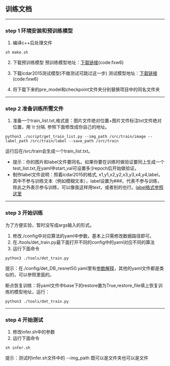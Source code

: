 ## 训练文档
***

### step 1 环境安装和预训练模型
1. 编译c++后处理文件

```
sh make.sh
```
2. 下载预训练模型
预训练模型地址：[下载链接](https://pan.baidu.com/s/1zONYFPsS3szaf5BHeQh5ZA)(code:fxw6)

3. 下载icdar2015测试模型(不做测试可跳过这一步)
测试模型地址：[下载链接](https://pan.baidu.com/s/1zONYFPsS3szaf5BHeQh5ZA)(code:fxw6)

4. 将下载下来的pre_model和checkpoint文件夹分别替换项目中的同名文件夹
***

### step 2 准备训练所需文件
1. 准备一个train_list.txt,格式是：图片文件绝对位置+图片文件标注txt文件绝对位置，用 \t 分隔. 参照下面修改成你自己的地址。

```
python3 ./script/get_train_list.py --img_path /src/train/image --label_path /src/train/label --save_path /src/train
```
运行后在/src/train会生成一个train_list.txt。
- 提示：你的图片和label文件要同名。如果你要在训练时做验证要同上生成一个test_list.txt,在yaml中start_val可设置多少epoch后开始做验证。
- 制作label文件说明：照着icdar2015的格式, x1,y1,x2,y2,x3,y3,x4,y4,label，其中不参与训练文本（例如模糊文本），label设置为###，代表不参与训练，除此之外表示参与训练，可以像我这样用text，或者别的也行。[label格式参照这里](https://github.com/BADBADBADBOY/pytorchOCR/blob/master/doc/example/label/img_1000.txt)
***
### step 3 开始训练

为了方便实验，暂时没写成args输入的形式。
1. 修改./config中对应算法的yaml中参数，基本上只需修改数据路径即可。
2. 在./tools/det_train.py最下面打开不同的config中的yaml对应不同的算法
3. 运行下面命令

```
python3 ./tools/det_train.py
```

提示：在./config/det_DB_resnet50.yaml里有[参数解释](https://github.com/BADBADBADBOY/pytorchOCR/blob/master/config/det_DB_resnet50.yaml)，其他的yaml文件都是类似的，可以参照里面的。

断点恢复训练：将yaml文件中base下的restore置为True,restore_file填上恢复训练的模型地址，运行：
```
python3 ./tools/det_train.py
```
***

### step 4 开始测试
1. 修改infer.sh中的参数
2. 运行下面命令

```
sh infer.sh
```
提示：测试时infer.sh文件中的 --img_path 既可以是文件夹也可以是文件




